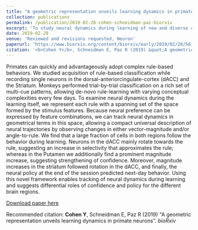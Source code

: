 ```yaml
---
title: "A geometric representation unveils learning dynamics in primate neurons"
collection: publications
permalink: /publication/2019-02-28-cohen-schneidman-paz-biorxiv
excerpt: 'To study neural dynamics during learning of new and diverse concepts, I trained two monkeys to perform the same classification task my human subjects carried and recorded neurons in the dACC and the Striatum as the animals learned eight novel classification rules. To examine dynamics, I developed a description of rules and neural representations of the visual stimuli that allowed tracking dynamics in geometrical terms - unifying sessions of learning different rules. This framework allowed teasing apart potential roles of the different brain areas and to predict future behavior from the neural state.'
date: 2019-02-28
venue: 'Reviewed and revisions requested, Neuron'
paperurl: 'https://www.biorxiv.org/content/biorxiv/early/2019/02/28/561670.full.pdf'
citation: '<b>Cohen Y</b>, Schneidman E, Paz R (2019) &quot;A geometric representation unveils learning dynamics in primate neurons&quot;. <i>bioRxiv</i>'
---
```

Primates can quickly and advantageously adopt complex rule-based behaviors. We studied
acquisition of rule-based classification while recording single neurons in the dorsal-anteriorcingulate-cortex (dACC) and the Striatum. Monkeys performed trial-by-trial classification on a rich
set of multi-cue patterns, allowing de-novo rule-learning with varying conceptual complexities every
few days. To examine neural dynamics during the learning itself, we represent each rule with a
spanning set of the space formed by the stimulus features. Because neural preference can be
expressed by feature combinations, we can track neural dynamics in geometrical terms in this
space, allowing a compact universal description of neural trajectories by observing changes in
either vector-magnitude and/or angle-to-rule. We find that a large fraction of cells in both regions
follow the behavior during learning. Neurons in the dACC mainly rotate towards the rule, suggesting
an increase in selectivity that approximates the rule; whereas in the Putamen we additionally find a
prominent magnitude increase, suggesting strengthening of confidence. Moreover, magnitude
increases in the striatum followed rotation in the dACC, and finally, the neural policy at the end of
the session predicted next-day behavior. Using this novel framework enables tracking of neural
dynamics during learning and suggests differential roles of confidence and policy for the different
brain regions.

[Download paper here](https://www.biorxiv.org/content/biorxiv/early/2019/02/28/561670.full.pdf)

Recommended citation: <b>Cohen Y</b>, Schneidman E, Paz R (2019) "A geometric representation unveils learning dynamics in primate neurons". <i>bioRxiv</i>
